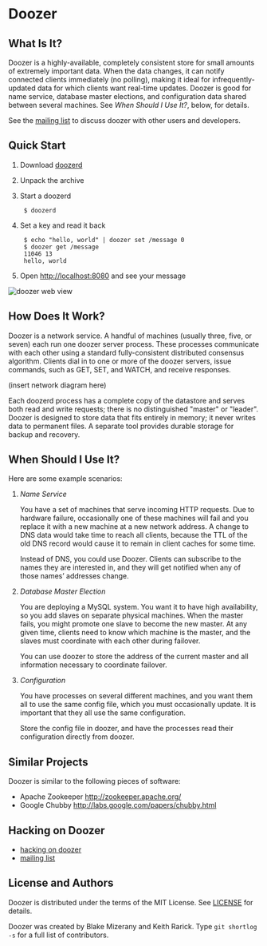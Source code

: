 # Doozer

## What Is It?

Doozer is a highly-available, completely consistent
store for small amounts of extremely important data.
When the data changes, it can notify connected clients
immediately (no polling), making it ideal for
infrequently-updated data for which clients want
real-time updates. Doozer is good for name service,
database master elections, and configuration data shared
between several machines. See *When Should I Use It?*,
below, for details.

See the [mailing list][mail] to discuss doozer with
other users and developers.

## Quick Start

1. Download [doozerd](https://github.com/heroku/doozer/downloads)
2. Unpack the archive
3. Start a doozerd

        $ doozerd

4. Set a key and read it back

        $ echo "hello, world" | doozer set /message 0
        $ doozer get /message
        11046 13
        hello, world

5. Open <http://localhost:8080> and see your message

![doozer web view](/heroku/doozer/raw/0a3a9c/doc/webview.png)

## How Does It Work?

Doozer is a network service. A handful of machines
(usually three, five, or seven) each run one doozer
server process. These processes communicate with each
other using a standard fully-consistent distributed
consensus algorithm. Clients dial in to one or more of
the doozer servers, issue commands, such as GET, SET,
and WATCH, and receive responses.

(insert network diagram here)

Each doozerd process has a complete copy of the
datastore and serves both read and write requests; there
is no distinguished "master" or "leader". Doozer is
designed to store data that fits entirely in memory; it
never writes data to permanent files. A separate tool
provides durable storage for backup and recovery.

## When Should I Use It?

Here are some example scenarios:

1. *Name Service*

   You have a set of machines that serve incoming HTTP
   requests. Due to hardware failure, occasionally one
   of these machines will fail and you replace it with a
   new machine at a new network address. A change to DNS
   data would take time to reach all clients, because
   the TTL of the old DNS record would cause it to
   remain in client caches for some time.

   Instead of DNS, you could use Doozer. Clients can
   subscribe to the names they are interested in, and
   they will get notified when any of those names&#8217;
   addresses change.

2. *Database Master Election*

   You are deploying a MySQL system. You want it to have
   high availability, so you add slaves on separate
   physical machines. When the master fails, you might
   promote one slave to become the new master. At any
   given time, clients need to know which machine is the
   master, and the slaves must coordinate with each
   other during failover.

   You can use doozer to store the address of the
   current master and all information necessary to
   coordinate failover.

3. *Configuration*

   You have processes on several different machines, and
   you want them all to use the same config file, which
   you must occasionally update. It is important that
   they all use the same configuration.

   Store the config file in doozer, and have the
   processes read their configuration directly from
   doozer.

## Similar Projects

Doozer is similar to the following pieces of software:

 * Apache Zookeeper <http://zookeeper.apache.org/>
 * Google Chubby <http://labs.google.com/papers/chubby.html>

## Hacking on Doozer

 * [hacking on doozer](doc/hacking.md)
 * [mailing list][mail]

## License and Authors

Doozer is distributed under the terms of the MIT
License. See [LICENSE][] for details.

Doozer was created by Blake Mizerany and Keith Rarick.
Type `git shortlog -s` for a full list of contributors.

[mail]: https://groups.google.com/group/doozer
[LICENSE]: /heroku/doozer/blob/master/LICENSE
